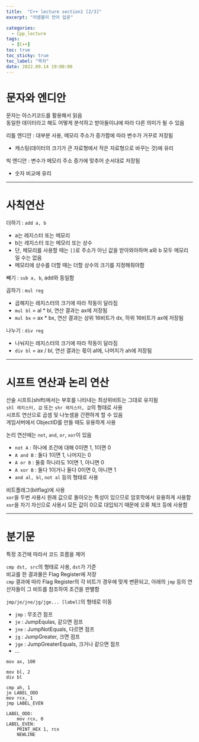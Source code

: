 ```yaml
---
title:  "C++ lecture section1 [2/3]"
excerpt: "어셈블리 언어 입문"

categories:
  - Cpp_lecture
tags:
  - [C++]
toc: true
toc_sticky: true
toc_label: "목차"
date: 2022.09.14 19:00:00
---
```


# 문자와 엔디안

문자는 아스키코드를 활용해서 읽음    
동일한 데이터라고 해도 어떻게 분석하고 받아들이냐에 따라 다른 의미가 될 수 있음    

리틀 엔디안 : 대부분 사용, 메모리 주소가 증가함에 따라 변수가 거꾸로 저장됨    
* 캐스팅(데이터의 크기가 큰 자료형에서 작은 자료형으로 바꾸는 것)에 유리

빅 엔디안 : 변수가 메모리 주소 증가에 맞추어 순서대로 저장됨    
* 숫자 비교에 유리

***

# 사칙연산

더하기 : `add a, b`
* a는 레지스터 또는 메모리
* b는 레지스터 또는 메모리 또는 상수
* 단, 메모리를 사용할 때는 `[]`로 주소가 아닌 값을 받아와아하며 a와 b 모두 메모리일 수는 없음
* 메모리에 상수를 더할 때는 더할 상수의 크기를 지정해줘야함

빼기 : `sub a, b`, add와 동일함    

곱하기 : `mul reg`
* 곱해지는 레지스터의 크기에 따라 작동이 달라짐
* `mul bl` = al * bl, 연산 결과는 ax에 저장됨
* `mul bx` = ax * bx, 연산 결과는 상위 16비트가 dx, 하위 16비트가 ax에 저장됨

나누기 : `div reg`
* 나눠지는 레지스터의 크기에 따라 작동이 달라짐
* `div bl` = ax / bl, 연선 결과는 몫이 al에, 나머지가 ah에 저장됨

***

# 시프트 연산과 논리 연산

산술 시프트(shift)에서는 부호를 나타내는 최상위비트는 그대로 유지됨    
`shl 레지스터, 값` 또는 `shr 레지스터, 값`의 형태로 사용    
시프트 연산으로 곱셈 및 나눗셈을 간편하게 할 수 있음    
게임서버에서 ObjectID를 만들 때도 유용하게 사용    

논리 연산에는 `not`, `and`, `or`, `xor`이 있음    
* `not A` : 하나에 조건에 대해 0이면 1, 1이면 0
* `A and B` : 둘다 1이면 1, 나머지는 0
* `A or B` : 둘중 하나라도 1이면 1, 아니면 0
* `A xor B` : 둘다 1이거나 둘다 0이면 0, 아니면 1
* `and al, bl`, `not al` 등의 형태로 사용

비트플래그(bitflag)에 사용    
`xor`을 두번 사용시 원래 값으로 돌아오는 특성이 있으므로 암호학에서 유용하게 사용함    
`xor`을 자기 자신으로 사용시 모든 값이 0으로 대입되기 때문에 오류 체크 등에 사용함    

***

# 분기문

특정 조건에 따라서 코드 흐름을 제어

`cmp dst, src`의 형태로 사용, `dst`가 기준    
비교를 한 결과물은 Flag Register에 저장    
`cmp` 결과에 따라 Flag Register의 각 비트가 경우에 맞게 변환되고, 아래의 `jmp` 등의 연산자들이 그 비트를 참조하여 조건을 판별함

`jmp/je/jne/jg/jge... [label]`의 형태로 이동    
* `jmp` : 무조건 점프
* `je` : JumpEqulas, 같으면 점프
* `jne` : JumpNotEquals, 다르면 점프
* `jg` : JumpGreater, 크면 점프
* `jge` : JumpGreaterEquals, 크거나 같으면 점프
* ...

```assembly
mov ax, 100

mov bl, 2
div bl

cmp ah, 1
je LABEL_ODD
mov rcx, 1
jmp LABEL_EVEN

LABEL_ODD:
	mov rcx, 0
LABEL_EVEN:
	PRINT_HEX 1, rcx
	NEWLINE
```
